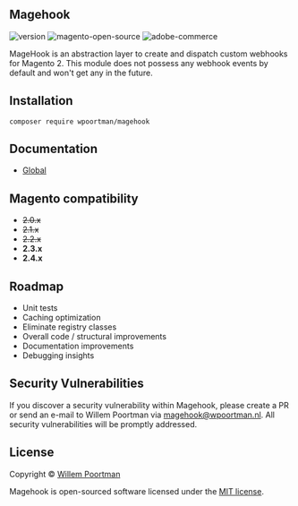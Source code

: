 ## Magehook
![version](https://img.shields.io/badge/Version-1.0.2)
![magento-open-source](https://img.shields.io/badge/Magento_Open_Source-2.4.x-orange)
![adobe-commerce](https://img.shields.io/badge/Adobe_Commerce-2.4.x-red)

MageHook is an abstraction layer to create and dispatch custom webhooks for Magento 2. This module does not
possess any webhook events by default and won't get any in the future.

## Installation
```
composer require wpoortman/magehook
```

## Documentation
- [Global](https://docs.magehook.com)

## Magento compatibility
- ~~2.0.x~~
- ~~2.1.x~~
- ~~2.2.x~~
- **2.3.x**
- **2.4.x**

## Roadmap
- Unit tests
- Caching optimization
- Eliminate registry classes
- Overall code / structural improvements
- Documentation improvements
- Debugging insights

## Security Vulnerabilities
If you discover a security vulnerability within Magehook, please create a PR or send an e-mail to Willem Poortman via
[magehook@wpoortman.nl](mailto:magehook@wpoortman.nl). All security vulnerabilities will be promptly addressed.

## License
Copyright © [Willem Poortman](https://github.com/wpoortman)

Magehook is open-sourced software licensed under the [MIT license](LICENSE.md).
